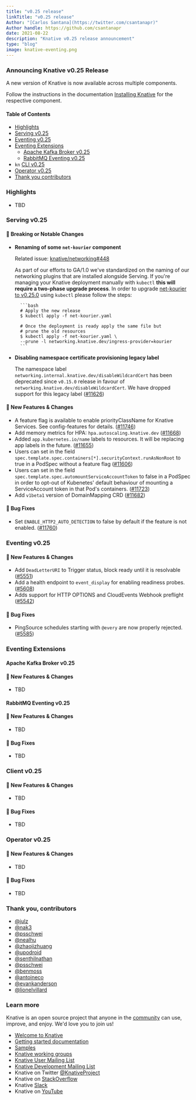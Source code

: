 ```yaml
---
title: "v0.25 release"
linkTitle: "v0.25 release"
Author: "[Carlos Santana](https://twitter.com/csantanapr)"
Author handle: https://github.com/csantanapr
date: 2021-08-22
description: "Knative v0.25 release announcement"
type: "blog"
image: knative-eventing.png
---
```



### Announcing Knative v0.25 Release

A new version of Knative is now available across multiple components.

Follow the instructions in the documentation
[Installing Knative](https://knative.dev/docs/admin/install/) for the respective component.

#### Table of Contents
- [Highlights](#highlights)
- [Serving v0.25](#Serving-v025)
- [Eventing v0.25](#Eventing-v025)
- [Eventing Extensions](#Eventing-Extensions)
    - [Apache Kafka Broker v0.25](#Apache-Kafka-Broker-v025)
    - [RabbitMQ Eventing v0.25](#RabbitMQ-Eventing-v025)
- `kn` [CLI v0.25](#Client-v025)
- [Operator v0.25](#Operator-v025)
- [Thank you contributors](#Thank-you-contributors)


### Highlights
- TBD


### Serving v0.25

<!-- Original notes are here: https://github.com/knative/serving/releases/tag/v0.25.0 -->

#### 🚨 Breaking or Notable Changes

- **Renaming of some `net-kourier` component**

    Related issue: [knative/networking#448](https://github.com/knative/networking/issues/448)

    As part of our efforts to GA/1.0 we've standardized on the naming of our networking plugins that
    are installed alongside Serving. If you're managing your Knative deployment manually with
    `kubectl` **this will require a two-phase upgrade process**. In order to upgrade [net-kourier to v0.25.0](https://github.com/knative-sandbox/net-kourier/releases/tag/v0.25.0) using `kubectl` please follow the steps:

        ```bash
        # Apply the new release
        $ kubectl apply -f net-kourier.yaml

        # Once the deployment is ready apply the same file but
        # prune the old resources
        $ kubectl apply -f net-kourier.yaml \
        --prune -l networking.knative.dev/ingress-provider=kourier
        ```
- **Disabling namespace certificate provisioning legacy label**

    The namespace label `networking.internal.knative.dev/disableWildcardCert` has been deprecated since `v0.15.0` release in favour of `networking.knative.dev/disableWildcardCert`. We have dropped support for this legacy label ([#11626](https://github.com/knative/serving/pull/11626))

#### 💫 New Features & Changes

- A feature flag is available to enable priorityClassName for Knative Services. See config-features for details. ([#11746](https://github.com/knative/serving/pull/11746))
- Add memory metrics for HPA: `hpa.autoscaling.knative.dev` ([#11668](https://github.com/knative/serving/pull/11668))
- Added `app.kubernetes.io/name` labels to resources. It will be replacing app labels in the future. ([#11655](https://github.com/knative/serving/pull/11655))
- Users can set in the field `spec.template.spec.containers[*].securityContext.runAsNonRoot` to true in a PodSpec without a feature flag ([#11606](https://github.com/knative/serving/pull/11606))
- Users can set in the field `spec.template.spec.automountServiceAccountToken` to false in a PodSpec in order to opt-out of Kubenetes' default behaviour of mounting a ServiceAccount token in that Pod's containers. ([#11723](https://github.com/knative/serving/pull/11723))
- Add `v1beta1` version of DomainMapping CRD ([#11682](https://github.com/knative/serving/pull/11682))

#### 🐞 Bug Fixes

- Set `ENABLE_HTTP2_AUTO_DETECTION` to false by default if the feature is not enabled. ([#11760](https://github.com/knative/serving/pull/11760))

### Eventing v0.25

<!-- Original notes are here: https://github.com/knative/eventing/releases/tag/v0.25.1 -->


#### 💫 New Features & Changes

- Add `DeadLetterURI` to Trigger status, block ready until it is resolvable ([#5551](https://github.com/knative/eventing/pull/5551))
- Add a health endpoint to `event_display` for enabling readiness probes. ([#5608](https://github.com/knative/eventing/pull/5608))
- Adds support for HTTP OPTIONS and CloudEvents Webhook preflight ([#5542](https://github.com/knative/eventing/pull/5542))

#### 🐞 Bug Fixes

- PingSource schedules starting with `@every` are now properly rejected. ([#5585](https://github.com/knative/eventing/pull/5585))


### Eventing Extensions

#### Apache Kafka Broker v0.25

<!-- Original notes are here: https://github.com/knative-sandbox/eventing-kafka-broker/releases/tag/v0.25.0 -->

#### 💫 New Features & Changes

- TBD


#### RabbitMQ Eventing v0.25

<!-- Original notes are here: https://github.com/knative-sandbox/eventing-rabbitmq/releases/tag/v0.25.0 -->

#### 💫 New Features & Changes

- TBD

#### 🐞 Bug Fixes

- TBD


### Client v0.25

<!-- Original notes are here: https://github.com/knative/client/blob/main/CHANGELOG.adoc#v0250-2021-06-29 -->

#### 💫 New Features & Changes

- TBD

#### 🐞 Bug Fixes

- TBD


### Operator v0.25

<!-- Original notes are here: https://github.com/knative/operator/releases/tag/v0.25.0 -->

#### 💫 New Features & Changes

- TBD

#### 🐞 Bug Fixes

- TBD

### Thank you, contributors

- [@julz](https://github.com/julz)
- [@nak3](https://github.com/nak3)
- [@psschwei](https://github.com/psschwei)
- [@nealhu](@https://github.com/nealhu)
- [@zhaojizhuang](@https://github.com/zhaojizhuang)
- [@upodroid](@https://github.com/upodroid)
- [@senthilnathan](@https://github.com/senthilnathan)
- [@psschwei](@https://github.com/psschwei)
- [@benmoss](https://github.com/benmoss)
- [@antoineco](https://github.com/antoineco)
- [@evankanderson](https://github.com/evankanderson)
- [@lionelvillard](https://github.com/lionelvillard)


### Learn more

Knative is an open source project that anyone in the [community](https://knative.dev/community/) can use, improve, and enjoy. We'd love you to join us!

- [Welcome to Knative](https://knative.dev/docs)
- [Getting started documentation](https://knative.dev/docs/getting-started)
- [Samples](https://knative.dev/docs/samples)
- [Knative working groups](https://github.com/knative/community/blob/main/working-groups/WORKING-GROUPS.md)
- [Knative User Mailing List](https://groups.google.com/forum/#!forum/knative-users)
- [Knative Development Mailing List](https://groups.google.com/forum/#!forum/knative-dev)
- Knative on Twitter [@KnativeProject](https://twitter.com/KnativeProject)
- Knative on [StackOverflow](https://stackoverflow.com/questions/tagged/knative)
- Knative [Slack](https://slack.knative.dev)
- Knative on [YouTube](https://www.youtube.com/channel/UCq7cipu-A1UHOkZ9fls1N8A)
